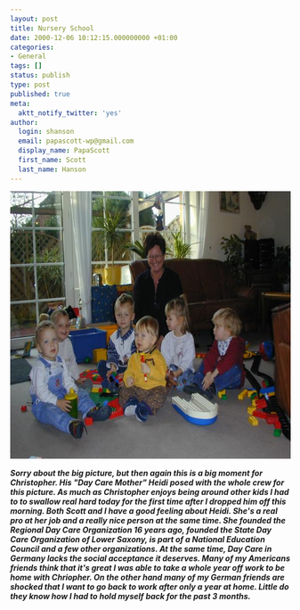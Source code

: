 ```yaml
---
layout: post
title: Nursery School
date: 2000-12-06 10:12:15.000000000 +01:00
categories:
- General
tags: []
status: publish
type: post
published: true
meta:
  aktt_notify_twitter: 'yes'
author:
  login: shanson
  email: papascott-wp@gmail.com
  display_name: PapaScott
  first_name: Scott
  last_name: Hanson
---
```

<p><img src="/wordpress/wp-content/uploads/2000/12/Daycare.jpg" height="480" width="640" border="0" alt="Daycare: " /> </p>
<p><strong><em>Sorry about the big picture, but then again this is a big moment for Christopher. His "Day Care Mother" Heidi posed with the whole crew for this picture. As much as Christopher enjoys being around other kids I had to to swallow real hard today for the first time after I dropped him off this morning. Both Scott and I have a good feeling about Heidi. She's a real pro at her job and a really nice person at the same time. She founded the Regional Day Care Organization 16 years ago, founded the State Day Care Organization of Lower Saxony, is part of a National Education Council and a few other organizations. At the same time, Day Care in Germany lacks the social acceptance it deserves. Many of my Americans friends think that it's great I was able to take a whole year off work to be home with Chriopher. On the other hand many of my German friends are shocked that I want to go back to work after only a year at home. Little do they know how I had to hold myself back for the past 3 months.</em></strong></p>
